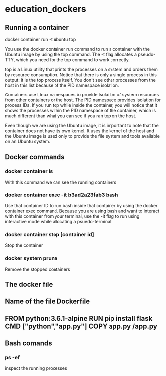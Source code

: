 # education_dockers

## Running a container 
docker container run -t ubuntu top

You use the docker container run command to run a container with the Ubuntu image by using the top command. 
The -t flag allocates a pseudo-TTY, which you need for the top command to work correctly.

top is a Linux utility that prints the processes on a system and orders them by resource consumption. 
Notice that there is only a single process in this output: it is the top process itself. 
You don't see other processes from the host in this list because of the PID namespace isolation.

Containers use Linux namespaces to provide isolation of system resources from other containers or the host. 
The PID namespace provides isolation for process IDs. 
If you run top while inside the container, you will notice that it shows the processes within the PID namespace of the container, which is much different than what you can see if you ran top on the host.

Even though we are using the Ubuntu image, it is important to note that the container does not have its own kernel. It uses the kernel of the host and the Ubuntu image is used only to provide the file system and tools available on an Ubuntu system.


## Docker commands 
### docker container ls 

With this command we can see the running containers

### docker container exec -it b3ad2a23fab3 bash

Use that container ID to run bash inside that container by using the docker container exec command. 
Because you are using bash and want to interact with this container from your terminal, use the -it flag to run using interactive mode while allocating a psuedo-terminal

### docker container stop [container id]
Stop the container 

### docker system prune
Remove the stopped containers




## The docker file 
Name of the file Dockerfile 
--
FROM python:3.6.1-alpine
RUN pip install flask
CMD ["python","app.py"]
COPY app.py /app.py
--

## Bash comands 

### ps -ef

 inspect the running processes
 
 



